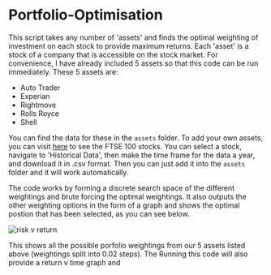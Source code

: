 # Portfolio-Optimisation


This script takes any number of 'assets' and finds the optimal weighting of investment on each stock to provide maximum returns. Each 'asset' is a stock of a company that is accessible on the stock market. For convenience, I have already included 5 assets so that this code can be run immediately. These 5 assets are:

- Auto Trader
- Experian
- Rightmove
- Rolls Royce
- Shell

You can find the data for these in the `assets` folder. To add your own assets, you can visit [here](https://finance.yahoo.com/quote/%5EFTSE/components?p=%5EFTSE) to see the FTSE 100 stocks. You can select a stock, navigate to 'Historical Data', then make the time frame for the data a year, and download it in .csv format. Then you can just add it into the `assets` folder and it will work automatically.

The code works by forming a discrete search space of the different weightings and brute forcing the optimal weightings. It also outputs the other weighting options in the form of a graph and shows the optimal postion that has been selected, as you can see below.

![risk v return ](https://github.com/oranbramble/Portfolio-Optimisation/assets/56357864/95b53d6b-a472-47a8-a42c-521531b48774)

This shows all the possible porfolio weightings from our 5 assets listed above (weightings split into 0.02 steps). The  Running this code will also provide a return v time graph and 
